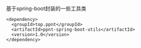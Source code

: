 基于spring-boot封装的一些工具类
```
<dependency>
  <groupId>top.ppnt</groupId>
  <artifactId>ppnt-spring-boot-utils</artifactId>
  <version>1.0</version>
</dependency>
```